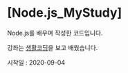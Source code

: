 # [Node.js_MyStudy]
Node.js를 배우며 작성한 코드입니다.

강좌는 [생활코딩](https://opentutorials.org/module/3549)을 보고 배웠습니다.

시작일 : 2020-09-04
